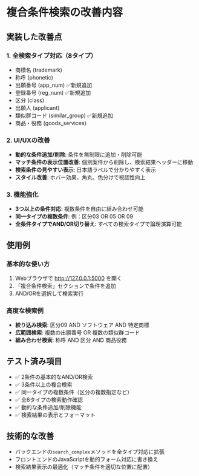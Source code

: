 # 複合条件検索の改善内容

## 実装した改善点

### 1. 全検索タイプ対応（8タイプ）
- 商標名 (trademark)
- 称呼 (phonetic)
- 出願番号 (app_num) ✅新規追加
- 登録番号 (reg_num) ✅新規追加
- 区分 (class)
- 出願人 (applicant)
- 類似群コード (similar_group) ✅新規追加
- 商品・役務 (goods_services)

### 2. UI/UXの改善
- **動的な条件追加/削除**: 条件を無制限に追加・削除可能
- **マッチ条件の表示位置改善**: 個別案件から削除し、検索結果ヘッダーに移動
- **検索条件の見やすい表示**: 日本語ラベルで分かりやすく表示
- **スタイル改善**: ホバー効果、角丸、色分けで視認性向上

### 3. 機能強化
- **3つ以上の条件対応**: 複数条件を自由に組み合わせ可能
- **同一タイプの複数条件**: 例：区分03 OR 05 OR 09
- **全条件タイプでAND/OR切り替え**: すべての検索タイプで論理演算可能

## 使用例

### 基本的な使い方
1. Webブラウザで http://127.0.0.1:5000 を開く
2. 「複合条件検索」セクションで条件を追加
3. AND/ORを選択して検索実行

### 高度な検索例
- **絞り込み検索**: 区分09 AND ソフトウェア AND 特定商標
- **広範囲検索**: 複数の出願番号 OR 複数の類似群コード
- **組み合わせ検索**: 称呼 AND 区分 AND 商品役務

## テスト済み項目
- ✅ 2条件の基本的なAND/OR検索
- ✅ 3条件以上の複合検索
- ✅ 同一タイプの複数条件（区分の複数指定など）
- ✅ 全8タイプの検索動作確認
- ✅ 動的な条件追加/削除機能
- ✅ 検索結果の表示とフォーマット

## 技術的な改善
- バックエンドの`search_complex`メソッドを全タイプ対応に拡張
- フロントエンドのJavaScriptを動的フォーム対応に書き換え
- 検索結果表示の最適化（マッチ条件を適切な位置に配置）